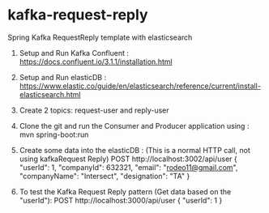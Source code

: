 # kafka-request-reply
Spring Kafka RequestReply template with elasticsearch

1. Setup and Run Kafka Confluent : https://docs.confluent.io/3.1.1/installation.html
2. Setup and Run elasticDB : https://www.elastic.co/guide/en/elasticsearch/reference/current/install-elasticsearch.html
3. Create 2 topics: request-user and reply-user
4. Clone the git and run the Consumer and Producer application using :  
    mvn spring-boot:run
    
5. Create some data into the elasticDB : (This is a normal HTTP call, not using kafkaRequest Reply)
 POST   http://localhost:3002/api/user 
    {
	"userId": 1,
    "companyId": 632321,
    "email": "rodeo11@gmail.com",
    "companyName": "Intersect",
    "designation": "TA"
}


6. To test the Kafka Request Reply pattern (Get data based on the "userId"):
  POST http://localhost:3000/api/user
  {
      	"userId": 1
  }
